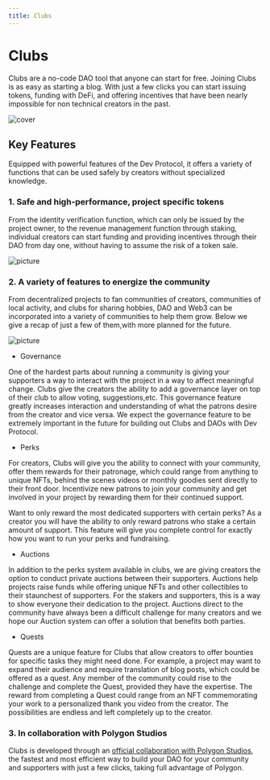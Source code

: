 ```yaml
---
title: Clubs
---
```


# Clubs

Clubs are a no-code DAO tool that anyone can start for free. Joining Clubs is as easy as starting a blog. With just a few clicks you can start issuing tokens, funding with DeFi, and offering incentives that have been nearly impossible for non technical creators in the past.

![cover](/img/clubs/cover.jpg)

## Key Features
Equipped with powerful features of the Dev Protocol, it offers a variety of functions that can be used safely by creators without specialized knowledge.

### 1. Safe and high-performance, project specific tokens
From the identity verification function, which can only be issued by the project owner, to the revenue management function through staking, individual creators can start funding and providing incentives through their DAO from day one, without having to assume the risk of a token sale.

![picture](/img/clubs/1.png)

### 2. A variety of features to energize the community
From decentralized projects to fan communities of creators, communities of local activity, and clubs for sharing hobbies, DAO and Web3 can be incorporated into a variety of communities to help them grow. Below we give a recap of just a few of them,with more planned for the future.

![picture](/img/clubs/2.png)

- Governance

One of the hardest parts about running a community is giving your supporters a way to interact with the project in a way to affect meaningful change. Clubs give the creators the ability to add a governance layer on top of their club to allow voting, suggestions,etc. This governance feature greatly increases interaction and understanding of what the patrons desire from the creator and vice versa. We expect the governance feature to be extremely important in the future for building out Clubs and DAOs with Dev Protocol.

- Perks

For creators, Clubs will give you the ability to connect with your community, offer them rewards for their patronage, which could range from anything to unique NFTs, behind the scenes videos or monthly goodies sent directly to their front door. Incentivize new patrons to join your community and get involved in your project by rewarding them for their continued support. 

Want to only reward the most dedicated supporters with certain perks? As a creator you will have the ability to only reward patrons who stake a certain amount of support. This feature will give you complete control for exactly how you want to run your perks and fundraising.

- Auctions

In addition to the perks system available in clubs, we are giving creators the option to conduct private auctions between their supporters. Auctions help projects raise funds while offering unique NFTs and other collectibles to their staunchest of supporters. For the stakers and supporters, this is a way to show everyone their dedication to the project. Auctions direct to the community have always been a difficult challenge for many creators and we hope our Auction system can offer a solution that benefits both parties. 

- Quests

Quests are a unique feature for Clubs that allow creators to offer bounties for specific tasks they might need done. For example, a project may want to expand their audience and require translation of blog posts, which could be offered as a quest. Any member of the community could rise to the challenge and complete the Quest, provided they have the expertise. The reward from completing a Quest could range from an NFT commemorating your work to a personalized thank you video from the creator. The possibilities are endless and left completely up to the creator. 

### 3. In collaboration with Polygon Studios
Clubs is developed through an [official collaboration with Polygon Studios](https://medium.com/devprtcl/clubs-powered-by-polygon-1d19e0a44a7d), the fastest and most efficient way to build your DAO for your community and supporters with just a few clicks, taking full advantage of Polygon.

